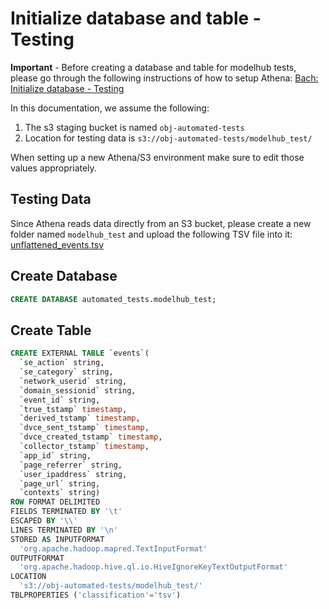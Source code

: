 # Initialize database and table - Testing

**Important** - Before creating a database and table for modelhub tests, please go through the following
instructions of how to setup Athena: [Bach: Initialize database - Testing](https://github.com/objectiv/objectiv-analytics/blob/main/bach/tests/athena-setup-test-db.md)

In this documentation, we assume the following:
1. The s3 staging bucket is named `obj-automated-tests`
2. Location for testing data is `s3://obj-automated-tests/modelhub_test/`

When setting up a new Athena/S3 environment make sure to edit those values appropriately.

## Testing Data 
Since Athena reads data directly from an S3 bucket,  please create a new folder named
`modelhub_test` and upload the following TSV file into it: [unflattened_events.tsv](https://github.com/objectiv/objectiv-analytics/tree/main/modelhub/tests_modelhub/doc_testing_setups/athena_test_setup/unflattened_events.tsv)

## Create Database
```sql
CREATE DATABASE automated_tests.modelhub_test;
```

## Create Table

```sql
CREATE EXTERNAL TABLE `events`(
  `se_action` string, 
  `se_category` string, 
  `network_userid` string, 
  `domain_sessionid` string,
  `event_id` string, 
  `true_tstamp` timestamp, 
  `derived_tstamp` timestamp, 
  `dvce_sent_tstamp` timestamp, 
  `dvce_created_tstamp` timestamp, 
  `collector_tstamp` timestamp, 
  `app_id` string, 
  `page_referrer` string, 
  `user_ipaddress` string, 
  `page_url` string, 
  `contexts` string)
ROW FORMAT DELIMITED
FIELDS TERMINATED BY '\t'
ESCAPED BY '\\'
LINES TERMINATED BY '\n'
STORED AS INPUTFORMAT 
  'org.apache.hadoop.mapred.TextInputFormat' 
OUTPUTFORMAT 
  'org.apache.hadoop.hive.ql.io.HiveIgnoreKeyTextOutputFormat'
LOCATION
  's3://obj-automated-tests/modelhub_test/'
TBLPROPERTIES ('classification'='tsv')
```
